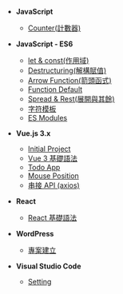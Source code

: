 - **JavaScript**
  - [Counter(計數器)](JavaScript/js-counter.md)

- **JavaScript - ES6**
  - [let & const(作用域)](JavaScript-ES6/let-const.md)
  - [Destructuring(解構賦值)](JavaScript-ES6/destructuring.md)
  - [Arrow Function(箭頭函式)](JavaScript-ES6/arrow-function.md)
  - [Function Default](JavaScript-ES6/function-default.md)
  - [Spread & Rest(展開與其餘)](JavaScript-ES6/spread-rest.md)
  - [字符模板](JavaScript-ES6/template-strings.md)
  - [ES Modules](JavaScript-ES6/es-modules.md)

- **Vue.js 3.x**
  - [Initial Project](Vue.js(3.x)/initial.md)
  - [Vue 3 基礎語法](Vue.js(3.x)/grammar.md)
  - [Todo App](Vue.js(3.x)/todo.md)
  - [Mouse Position](Vue.js(3.x)/mouse-position.md)
  - [串接 API (axios)](Vue.js(3.x)/dog-api.md)

- **React**
  - [React 基礎語法](React/grammar.md)

- **WordPress**
  - [專案建立](WordPress/wp-mamp.md)

- **Visual Studio Code**
  - [Setting](VSCode/vscode-setting.md)
